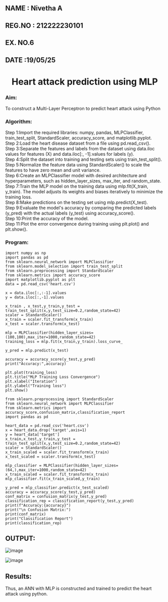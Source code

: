 ## NAME : Nivetha A
## REG.NO : 212222230101
## EX. NO.6
## DATE :19/05/25
<H1 ALIGN =CENTER>Heart attack prediction using MLP</H1>
<H3>Aim:</H3>  To construct a  Multi-Layer Perceptron to predict heart attack using Python
<H3>Algorithm:</H3>
Step 1:Import the required libraries: numpy, pandas, MLPClassifier, train_test_split, StandardScaler, accuracy_score, and matplotlib.pyplot.<BR>
Step 2:Load the heart disease dataset from a file using pd.read_csv().<BR>
Step 3:Separate the features and labels from the dataset using data.iloc values for features (X) and data.iloc[:, -1].values for labels (y).<BR>
Step 4:Split the dataset into training and testing sets using train_test_split().<BR>
Step 5:Normalize the feature data using StandardScaler() to scale the features to have zero mean and unit variance.<BR>
Step 6:Create an MLPClassifier model with desired architecture and hyperparameters, such as hidden_layer_sizes, max_iter, and random_state.<BR>
Step 7:Train the MLP model on the training data using mlp.fit(X_train, y_train). The model adjusts its weights and biases iteratively to minimize the training loss.<BR>
Step 8:Make predictions on the testing set using mlp.predict(X_test).<BR>
Step 9:Evaluate the model's accuracy by comparing the predicted labels (y_pred) with the actual labels (y_test) using accuracy_score().<BR>
Step 10:Print the accuracy of the model.<BR>
Step 11:Plot the error convergence during training using plt.plot() and plt.show().<BR>
<H3>Program: </H3>

```
import numpy as np
import pandas as pd
from sklearn.neural_network import MLPClassifier
from sklearn.model_selection import train_test_split
from sklearn.preprocessing import StandardScaler
from sklearn.metrics import accuracy_score
import matplotlib.pyplot as plt
data = pd.read_csv('heart.csv')

x = data.iloc[:,:-1].values
y = data.iloc[:,-1].values

x_train , x_test,y_train,y_test = train_test_split(x,y,test_size=0.2,random_state=42)
scaler = StandardScaler()
x_train = scaler.fit_transform(x_train)
x_test = scaler.transform(x_test)

mlp = MLPClassifier(hidden_layer_sizes=(100,100),max_iter=1000,random_state=42)
training_loss = mlp.fit(x_train,y_train).loss_curve_

y_pred = mlp.predict(x_test)

accuracy = accuracy_score(y_test,y_pred)
print("Accuracy:",accuracy)

plt.plot(training_loss)
plt.title("MLP Training Loss Convergence")
plt.xlabel("Iteration")
plt.ylabel("Training loss")
plt.show()

```
```
from sklearn.preprocessing import StandardScaler
from sklearn.neural_network import MLPClassifier
from sklearn.metrics import accuracy_score,confusion_matrix,classification_report
import pandas as pd

heart_data = pd.read_csv('heart.csv')
x = heart_data.drop('target',axis=1)
y = heart_data['target']
x_train,x_test,y_train,y_test = train_test_split(x,y,test_size=0.2,random_state=42)
scaler = StandardScaler()
x_train_scaled = scaler.fit_transform(x_train)
x_test_scaled = scaler.transform(x_test)

mlp_classifier = MLPClassifier(hidden_layer_sizes=(64,),max_iter=1000,random_state=42)
x_train_scaled = scaler.fit_transform(x_train)
mlp_classifier.fit(x_train_scaled,y_train)

y_pred = mlp_classifier.predict(x_test_scaled)
accuracy = accuracy_score(y_test,y_pred)
conf_matrix = confusion_matrix(y_test,y_pred)
classification_rep = classification_report(y_test,y_pred)
print(f"Accuracy:{accuracy}")
print("\n Confusion Matrix:")
print(conf_matrix)
print("Classification Report")
print(classification_rep)
```
## OUTPUT:

![image](https://github.com/user-attachments/assets/526327d8-ac3f-46fe-94e9-22b49f77f524)


![image](https://github.com/user-attachments/assets/138425b3-d2f0-4fb3-87cb-72d476b8c97b)


## Results:
Thus, an ANN with MLP is constructed and trained to predict the heart attack using python.
